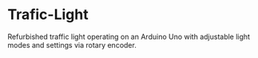 # Trafic-Light
Refurbished traffic light operating on an Arduino Uno with adjustable light modes and settings via rotary encoder.
